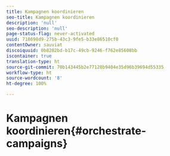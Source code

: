 ```yaml
---
title: Kampagnen koordinieren
seo-title: Kampagnen koordinieren
description: 'null'
seo-description: 'null'
page-status-flag: never-activated
uuid: 718698d9-275b-43c3-9fe5-b33e86510cf0
contentOwner: sauviat
discoiquuid: 0b8282bd-b17c-49cb-9246-f762e85608bb
iscontainer: true
translation-type: ht
source-git-commit: 70b143445b2e77128b9404e35d96b39694d55335
workflow-type: ht
source-wordcount: '8'
ht-degree: 100%

---
```



# Kampagnen koordinieren{#orchestrate-campaigns}

